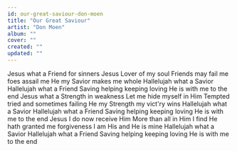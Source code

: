 ```yaml
---
id: our-great-saviour-don-moen
title: "Our Great Saviour"
artist: "Don Moen"
album: ""
cover: ""
created: ""
updated: ""
---
```


Jesus what a Friend for sinners
Jesus Lover of my soul
Friends may fail me foes assail me
He my Savior makes me whole
Hallelujah what a Savior
Hallelujah what a Friend
Saving helping keeping loving
He is with me to the end
Jesus what a Strength in weakness
Let me hide myself in Him
Tempted tried and sometimes failing
He my Strength my vict'ry wins
Hallelujah what a Savior
Hallelujah what a Friend
Saving helping keeping loving
He is with me to the end
Jesus I do now receive Him
More than all in Him I find
He hath granted me forgiveness
I am His and He is mine
Hallelujah what a Savior
Hallelujah what a Friend
Saving helping keeping loving
He is with me to the end